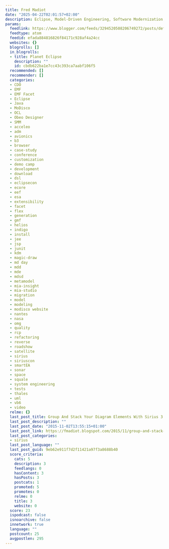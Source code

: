 ```yaml
---
title: Fred Madiot
date: "2025-04-22T02:01:57+02:00"
description: Eclipse, Model-Driven Engineering, Software Modernization
params:
  feedlink: https://www.blogger.com/feeds/3294520508206749272/posts/default
  feedtype: atom
  feedid: efada884816826f84171c928af4a24cc
  websites: {}
  blogrolls: []
  in_blogrolls:
  - title: Planet Eclipse
    description: ""
    id: cbdb622ba1e7cc43c393ca7aabf106f5
  recommended: []
  recommender: []
  categories:
  - CDO
  - EMF
  - EMF Facet
  - Eclipse
  - Java
  - MoDisco
  - OCL
  - Obeo Designer
  - SMM
  - acceleo
  - adm
  - avionics
  - b3
  - browser
  - case-study
  - conference
  - customization
  - demo camp
  - development
  - download
  - dsl
  - eclipsecon
  - ecore
  - eef
  - esa
  - extensibility
  - facet
  - flex
  - generation
  - gmf
  - helios
  - indigo
  - install
  - jee
  - jsp
  - junit
  - kdm
  - magic-draw
  - md day
  - mdd
  - mde
  - mdsd
  - metamodel
  - mia-insight
  - mia-studio
  - migration
  - model
  - modeling
  - modisco website
  - nantes
  - nasa
  - omg
  - quality
  - rcp
  - refactoring
  - reverse
  - roadshow
  - satellite
  - sirius
  - siriuscon
  - smartEA
  - sonar
  - space
  - squale
  - system engineering
  - tests
  - thales
  - uml
  - vb6
  - video
  relme: {}
  last_post_title: Group And Stack Your Diagram Elements With Sirius 3.1
  last_post_description: ""
  last_post_date: "2015-11-02T13:55:15+01:00"
  last_post_link: https://fmadiot.blogspot.com/2015/11/group-and-stack-your-diagram-elements.html
  last_post_categories:
  - sirius
  last_post_language: ""
  last_post_guid: 9eb62e911f7d2f11421a97f3a8688b40
  score_criteria:
    cats: 5
    description: 3
    feedlangs: 0
    hasContent: 3
    hasPosts: 3
    postcats: 1
    promoted: 5
    promotes: 0
    relme: 0
    title: 3
    website: 0
  score: 23
  ispodcast: false
  isnoarchive: false
  innetwork: true
  language: ""
  postcount: 25
  avgpostlen: 295
---
```

